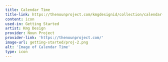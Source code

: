 ```yaml
---
title: Calendar Time
title-link: https://thenounproject.com/kmgdesignid/collection/calendar-time-line/?i=3256421
content: icon
used-in: Getting Started
artist: Kmg Design
provider: Noun Project
provider-link: 'https://thenounproject.com/'
image-url: getting-started/proj-2.png
alt: 'Image of Calendar Time'
type: icon
---
```

